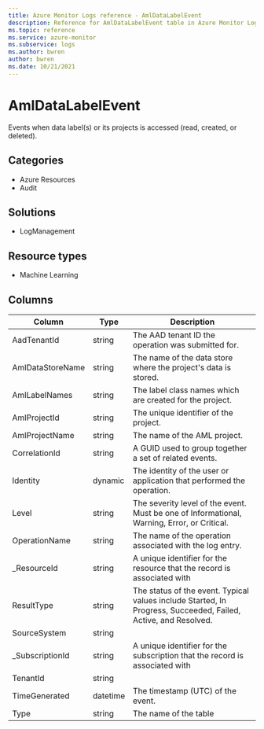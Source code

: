 ```yaml
---
title: Azure Monitor Logs reference - AmlDataLabelEvent
description: Reference for AmlDataLabelEvent table in Azure Monitor Logs.
ms.topic: reference
ms.service: azure-monitor
ms.subservice: logs
ms.author: bwren
author: bwren
ms.date: 10/21/2021
---
```


# AmlDataLabelEvent

 Events when data label(s) or its projects is accessed (read, created, or deleted).

## Categories

- Azure Resources
- Audit
## Solutions

- LogManagement
## Resource types

- Machine Learning




## Columns

| Column | Type | Description |
| --- | --- | --- |
| AadTenantId | string | The AAD tenant ID the operation was submitted for. |
| AmlDataStoreName | string | The name of the data store where the project's data is stored. |
| AmlLabelNames | string | The label class names which are created for the project. |
| AmlProjectId | string | The unique identifier of the project. |
| AmlProjectName | string | The name of the AML project. |
| CorrelationId | string | A GUID used to group together a set of related events. |
| Identity | dynamic | The identity of the user or application that performed the operation. |
| Level | string | The severity level of the event. Must be one of Informational, Warning, Error, or Critical. |
| OperationName | string | The name of the operation associated with the log entry. |
| _ResourceId | string | A unique identifier for the resource that the record is associated with |
| ResultType | string | The status of the event. Typical values include Started, In Progress, Succeeded, Failed, Active, and Resolved. |
| SourceSystem | string |  |
| _SubscriptionId | string | A unique identifier for the subscription that the record is associated with |
| TenantId | string |  |
| TimeGenerated | datetime | The timestamp (UTC) of the event. |
| Type | string | The name of the table |
